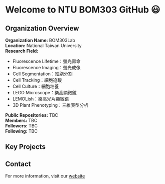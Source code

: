 # Welcome to NTU BOM303 GitHub  :smiley:

## Organization Overview

**Organization Name:** BOM303Lab  
**Location:** National Taiwan University  
**Research Field:** 
  - Fluorescence Lifetime：螢光壽命
  - Fluorescence Imaging：螢光成像
  - Cell Segmentation：細胞分割
  - Cell Tracking：細胞追蹤
  - Cell Culture：細胞培養
  - LEGO Microscope：樂高顯微鏡
  - LEMOLish：樂高光片顯微鏡
  - 3D Plant Phenotyping：三維表型分析

**Public Repositories:** TBC  
**Members:** TBC  
**Followers:** TBC  
**Following:** TBC   

## Key Projects



## Contact

For more information, visit our [website](https://sites.google.com/g.ntu.edu.tw/ntubom/%E9%A6%96%E9%A0%81-home?authuser=0)

